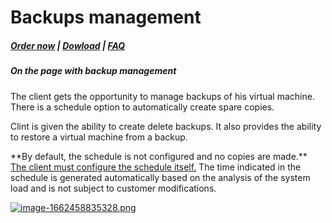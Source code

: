 # Backups management

#####  [Order now](https://panel.puqcloud.com/index.php?rp=/store/whmcs-module-proxmox-kvm) | [Dowload](https://download.puqcloud.com/WHMCS/servers/PUQ_WHMCS-Proxmox-KVM/) | [FAQ](https://faq.puqcloud.com/)

##### On the page with backup management

The client gets the opportunity to manage backups of his virtual machine.  
There is a schedule option to automatically create spare copies.

Clint is given the ability to create delete backups. It also provides the ability to restore a virtual machine from a backup.

<p class="callout warning">**By default, the schedule is not configured and no copies are made.** <span style="text-decoration: underline;">The client must configure the schedule itself.</span> The time indicated in the schedule is generated automatically based on the analysis of the system load and is not subject to customer modifications.</p>

[![image-1662458835328.png](https://doc.puq.info/uploads/images/gallery/2022-09/scaled-1680-/image-1662458835328.png)](https://doc.puq.info/uploads/images/gallery/2022-09/image-1662458835328.png)